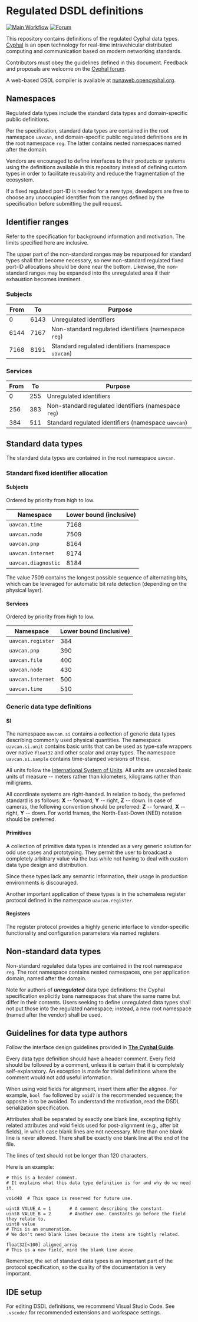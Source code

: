 Regulated DSDL definitions
==========================

[![Main Workflow](https://github.com/OpenCyphal/public_regulated_data_types/actions/workflows/main.yml/badge.svg)](https://github.com/OpenCyphal/public_regulated_data_types/actions/workflows/main.yml)
[![Forum](https://img.shields.io/discourse/https/forum.opencyphal.org/users.svg)](https://forum.opencyphal.org)

This repository contains definitions of the regulated Cyphal data types.
[Cyphal](http://opencyphal.org) is an open technology for real-time intravehicular distributed computing
and communication based on modern networking standards.

Contributors must obey the guidelines defined in this document.
Feedback and proposals are welcome on the [Cyphal forum](https://forum.opencyphal.org).

A web-based DSDL compiler is available at [nunaweb.opencyphal.org](https://nunaweb.opencyphal.org).

## Namespaces

Regulated data types include the standard data types and domain-specific public definitions.

Per the specification, standard data types are contained in the root namespace `uavcan`,
and domain-specific public regulated definitions are in the root namespace `reg`.
The latter contains nested namespaces named after the domain.

Vendors are encouraged to define interfaces to their products or systems using the definitions available
in this repository instead of defining custom types in order to facilitate reusability and reduce the
fragmentation of the ecosystem.

If a fixed regulated port-ID is needed for a new type,
developers are free to choose any unoccupied identifier from the ranges
defined by the specification before submitting the pull request.

## Identifier ranges

Refer to the specification for background information and motivation.
The limits specified here are inclusive.

The upper part of the non-standard ranges may be repurposed for standard types shall that become necessary,
so new non-standard regulated fixed port-ID allocations should be done near the bottom.
Likewise, the non-standard ranges may be expanded into the unregulated area if their exhaustion becomes imminent.

### Subjects

From    | To        | Purpose
--------|-----------|-------------------------------------
0       | 6143      | Unregulated identifiers
6144    | 7167      | Non-standard regulated identifiers (namespace `reg`)
7168    | 8191      | Standard regulated identifiers (namespace `uavcan`)

### Services

From    | To        | Purpose
--------|-----------|------------------------------------------------
0       | 255       | Unregulated identifiers
256     | 383       | Non-standard regulated identifiers (namespace `reg`)
384     | 511       | Standard regulated identifiers (namespace `uavcan`)

## Standard data types

The standard data types are contained in the root namespace `uavcan`.

### Standard fixed identifier allocation

#### Subjects

Ordered by priority from high to low.

Namespace                   | Lower bound (inclusive)
----------------------------|-------------------------
`uavcan.time`               | 7168
`uavcan.node`               | 7509
`uavcan.pnp`                | 8164
`uavcan.internet`           | 8174
`uavcan.diagnostic`         | 8184

The value 7509 contains the longest possible sequence of alternating bits,
which can be leveraged for automatic bit rate detection (depending on the physical layer).

#### Services

Ordered by priority from high to low.

Namespace                   | Lower bound (inclusive)
----------------------------|-------------------------
`uavcan.register`           | 384
`uavcan.pnp`                | 390
`uavcan.file`               | 400
`uavcan.node`               | 430
`uavcan.internet`           | 500
`uavcan.time`               | 510

### Generic data type definitions

#### SI

The namespace `uavcan.si` contains a collection of generic data types describing commonly used
physical quantities.
The namespace `uavcan.si.unit` contains basic units that can be used as type-safe wrappers over native `float32`
and other scalar and array types.
The namespace `uavcan.si.sample` contains time-stamped versions of these.

All units follow the [International System of Units](https://en.wikipedia.org/wiki/International_System_of_Units).
All units are unscaled basic units of measure -- meters rather than kilometers, kilograms rather than milligrams.

All coordinate systems are right-handed.
In relation to body, the preferred standard is as follows: **X** -- forward, **Y** -- right, **Z** -- down.
In case of cameras, the following convention should be preferred: **Z** -- forward, **X** -- right, **Y** -- down.
For world frames, the North-East-Down (NED) notation should be preferred.

#### Primitives

A collection of primitive data types is intended as a very generic solution for odd use cases
and prototyping. They permit the user to broadcast a completely arbitrary value via the bus
while not having to deal with custom data type design and distribution.

Since these types lack any semantic information, their usage in production environments is discouraged.

Another important application of these types is in the schemaless register protocol defined
in the namespace `uavcan.register`.

#### Registers

The register protocol provides a highly generic interface to vendor-specific functionality
and configuration parameters via named registers.

## Non-standard data types

Non-standard regulated data types are contained in the root namespace `reg`.
The root namespace contains nested namespaces, one per application domain, named after the domain.

Note for authors of ***unregulated*** data type definitions:
the Cyphal specification explicitly bans namespaces that share the same name but differ in their contents.
Users seeking to define unregulated data types shall not put those into the regulated namespace;
instead, a new root namespace (named after the vendor) shall be used.

## Guidelines for data type authors

Follow the interface design guidelines provided in [**The Cyphal Guide**](https://opencyphal.org/guide).

Every data type definition should have a header comment.
Every field should be followed by a comment, unless it is certain that it is completely self-explanatory.
An exception is made for trivial definitions where the comment would not add useful information.

When using void fields for alignment, insert them after the alignee.
For example, `bool foo` followed by `void7` is the recommended sequence; the opposite is to be avoided.
To understand the motivation, read the DSDL serialization specification.

Attributes shall be separated by exactly one blank line, excepting tightly related attributes and
void fields used for post-alignment (e.g., after bit fields), in which case blank lines are not necessary.
More than one blank line is never allowed.
There shall be exactly one blank line at the end of the file.

The lines of text should not be longer than 120 characters.

Here is an example:

    # This is a header comment.
    # It explains what this data type definition is for and why do we need it.

    void48  # This space is reserved for future use.

    uint8 VALUE_A = 1       # A comment describing the constant.
    uint8 VALUE_B = 2       # Another one. Constants go before the field they relate to.
    uint8 value
    # This is an enumeration.
    # We don't need blank lines because the items are tightly related.

    float32[<100] aligned_array
    # This is a new field, mind the blank line above.

Remember, the set of standard data types is an important part of the protocol specification,
so the quality of the documentation is very important.

## IDE setup

For editing DSDL definitions, we recommend Visual Studio Code.
See `.vscode/` for recommended extensions and workspace settings.
